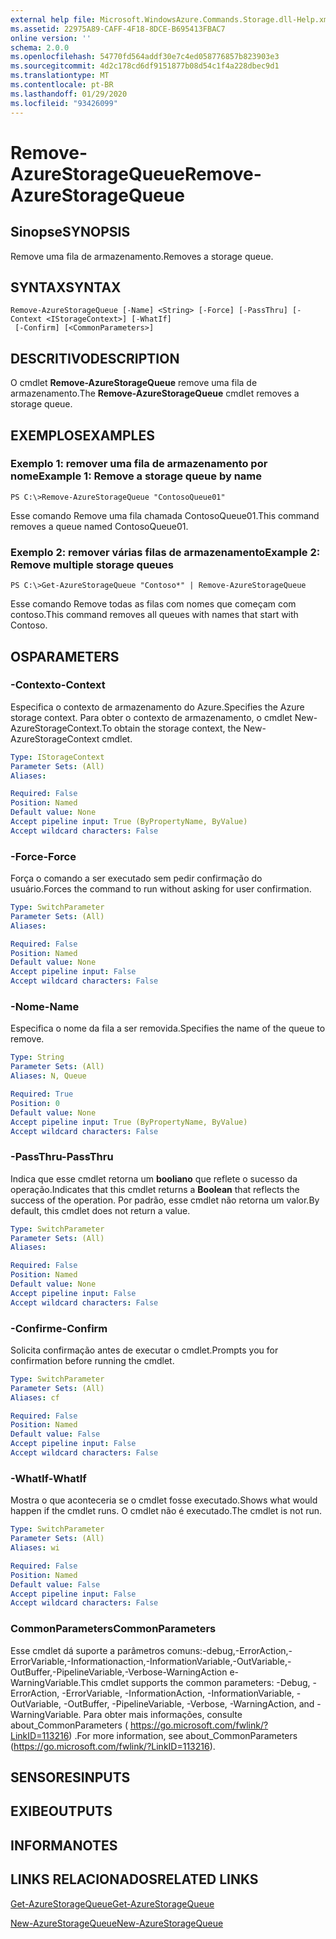 ```yaml
---
external help file: Microsoft.WindowsAzure.Commands.Storage.dll-Help.xml
ms.assetid: 22975A89-CAFF-4F18-8DCE-B695413FBAC7
online version: ''
schema: 2.0.0
ms.openlocfilehash: 54770fd564addf30e7c4ed058776857b823903e3
ms.sourcegitcommit: 4d2c178cd6df9151877b08d54c1f4a228dbec9d1
ms.translationtype: MT
ms.contentlocale: pt-BR
ms.lasthandoff: 01/29/2020
ms.locfileid: "93426099"
---
```

# <span data-ttu-id="ebdc1-101">Remove-AzureStorageQueue</span><span class="sxs-lookup"><span data-stu-id="ebdc1-101">Remove-AzureStorageQueue</span></span>

## <span data-ttu-id="ebdc1-102">Sinopse</span><span class="sxs-lookup"><span data-stu-id="ebdc1-102">SYNOPSIS</span></span>
<span data-ttu-id="ebdc1-103">Remove uma fila de armazenamento.</span><span class="sxs-lookup"><span data-stu-id="ebdc1-103">Removes a storage queue.</span></span>

## <span data-ttu-id="ebdc1-104">SYNTAX</span><span class="sxs-lookup"><span data-stu-id="ebdc1-104">SYNTAX</span></span>

```
Remove-AzureStorageQueue [-Name] <String> [-Force] [-PassThru] [-Context <IStorageContext>] [-WhatIf]
 [-Confirm] [<CommonParameters>]
```

## <span data-ttu-id="ebdc1-105">DESCRITIVO</span><span class="sxs-lookup"><span data-stu-id="ebdc1-105">DESCRIPTION</span></span>
<span data-ttu-id="ebdc1-106">O cmdlet **Remove-AzureStorageQueue** remove uma fila de armazenamento.</span><span class="sxs-lookup"><span data-stu-id="ebdc1-106">The **Remove-AzureStorageQueue** cmdlet removes a storage queue.</span></span>

## <span data-ttu-id="ebdc1-107">EXEMPLOS</span><span class="sxs-lookup"><span data-stu-id="ebdc1-107">EXAMPLES</span></span>

### <span data-ttu-id="ebdc1-108">Exemplo 1: remover uma fila de armazenamento por nome</span><span class="sxs-lookup"><span data-stu-id="ebdc1-108">Example 1: Remove a storage queue by name</span></span>
```
PS C:\>Remove-AzureStorageQueue "ContosoQueue01"
```

<span data-ttu-id="ebdc1-109">Esse comando Remove uma fila chamada ContosoQueue01.</span><span class="sxs-lookup"><span data-stu-id="ebdc1-109">This command removes a queue named ContosoQueue01.</span></span>

### <span data-ttu-id="ebdc1-110">Exemplo 2: remover várias filas de armazenamento</span><span class="sxs-lookup"><span data-stu-id="ebdc1-110">Example 2: Remove multiple storage queues</span></span>
```
PS C:\>Get-AzureStorageQueue "Contoso*" | Remove-AzureStorageQueue
```

<span data-ttu-id="ebdc1-111">Esse comando Remove todas as filas com nomes que começam com contoso.</span><span class="sxs-lookup"><span data-stu-id="ebdc1-111">This command removes all queues with names that start with Contoso.</span></span>

## <span data-ttu-id="ebdc1-112">OS</span><span class="sxs-lookup"><span data-stu-id="ebdc1-112">PARAMETERS</span></span>

### <span data-ttu-id="ebdc1-113">-Contexto</span><span class="sxs-lookup"><span data-stu-id="ebdc1-113">-Context</span></span>
<span data-ttu-id="ebdc1-114">Especifica o contexto de armazenamento do Azure.</span><span class="sxs-lookup"><span data-stu-id="ebdc1-114">Specifies the Azure storage context.</span></span>
<span data-ttu-id="ebdc1-115">Para obter o contexto de armazenamento, o cmdlet New-AzureStorageContext.</span><span class="sxs-lookup"><span data-stu-id="ebdc1-115">To obtain the storage context, the New-AzureStorageContext cmdlet.</span></span>

```yaml
Type: IStorageContext
Parameter Sets: (All)
Aliases: 

Required: False
Position: Named
Default value: None
Accept pipeline input: True (ByPropertyName, ByValue)
Accept wildcard characters: False
```

### <span data-ttu-id="ebdc1-116">-Force</span><span class="sxs-lookup"><span data-stu-id="ebdc1-116">-Force</span></span>
<span data-ttu-id="ebdc1-117">Força o comando a ser executado sem pedir confirmação do usuário.</span><span class="sxs-lookup"><span data-stu-id="ebdc1-117">Forces the command to run without asking for user confirmation.</span></span>

```yaml
Type: SwitchParameter
Parameter Sets: (All)
Aliases: 

Required: False
Position: Named
Default value: None
Accept pipeline input: False
Accept wildcard characters: False
```

### <span data-ttu-id="ebdc1-118">-Nome</span><span class="sxs-lookup"><span data-stu-id="ebdc1-118">-Name</span></span>
<span data-ttu-id="ebdc1-119">Especifica o nome da fila a ser removida.</span><span class="sxs-lookup"><span data-stu-id="ebdc1-119">Specifies the name of the queue to remove.</span></span>

```yaml
Type: String
Parameter Sets: (All)
Aliases: N, Queue

Required: True
Position: 0
Default value: None
Accept pipeline input: True (ByPropertyName, ByValue)
Accept wildcard characters: False
```

### <span data-ttu-id="ebdc1-120">-PassThru</span><span class="sxs-lookup"><span data-stu-id="ebdc1-120">-PassThru</span></span>
<span data-ttu-id="ebdc1-121">Indica que esse cmdlet retorna um **booliano** que reflete o sucesso da operação.</span><span class="sxs-lookup"><span data-stu-id="ebdc1-121">Indicates that this cmdlet returns a **Boolean** that reflects the success of the operation.</span></span>
<span data-ttu-id="ebdc1-122">Por padrão, esse cmdlet não retorna um valor.</span><span class="sxs-lookup"><span data-stu-id="ebdc1-122">By default, this cmdlet does not return a value.</span></span>

```yaml
Type: SwitchParameter
Parameter Sets: (All)
Aliases: 

Required: False
Position: Named
Default value: None
Accept pipeline input: False
Accept wildcard characters: False
```

### <span data-ttu-id="ebdc1-123">-Confirme</span><span class="sxs-lookup"><span data-stu-id="ebdc1-123">-Confirm</span></span>
<span data-ttu-id="ebdc1-124">Solicita confirmação antes de executar o cmdlet.</span><span class="sxs-lookup"><span data-stu-id="ebdc1-124">Prompts you for confirmation before running the cmdlet.</span></span>

```yaml
Type: SwitchParameter
Parameter Sets: (All)
Aliases: cf

Required: False
Position: Named
Default value: False
Accept pipeline input: False
Accept wildcard characters: False
```

### <span data-ttu-id="ebdc1-125">-WhatIf</span><span class="sxs-lookup"><span data-stu-id="ebdc1-125">-WhatIf</span></span>
<span data-ttu-id="ebdc1-126">Mostra o que aconteceria se o cmdlet fosse executado.</span><span class="sxs-lookup"><span data-stu-id="ebdc1-126">Shows what would happen if the cmdlet runs.</span></span>
<span data-ttu-id="ebdc1-127">O cmdlet não é executado.</span><span class="sxs-lookup"><span data-stu-id="ebdc1-127">The cmdlet is not run.</span></span>

```yaml
Type: SwitchParameter
Parameter Sets: (All)
Aliases: wi

Required: False
Position: Named
Default value: False
Accept pipeline input: False
Accept wildcard characters: False
```

### <span data-ttu-id="ebdc1-128">CommonParameters</span><span class="sxs-lookup"><span data-stu-id="ebdc1-128">CommonParameters</span></span>
<span data-ttu-id="ebdc1-129">Esse cmdlet dá suporte a parâmetros comuns:-debug,-ErrorAction,-ErrorVariable,-Informationaction,-InformationVariable,-OutVariable,-OutBuffer,-PipelineVariable,-Verbose-WarningAction e-WarningVariable.</span><span class="sxs-lookup"><span data-stu-id="ebdc1-129">This cmdlet supports the common parameters: -Debug, -ErrorAction, -ErrorVariable, -InformationAction, -InformationVariable, -OutVariable, -OutBuffer, -PipelineVariable, -Verbose, -WarningAction, and -WarningVariable.</span></span> <span data-ttu-id="ebdc1-130">Para obter mais informações, consulte about_CommonParameters ( https://go.microsoft.com/fwlink/?LinkID=113216) .</span><span class="sxs-lookup"><span data-stu-id="ebdc1-130">For more information, see about_CommonParameters (https://go.microsoft.com/fwlink/?LinkID=113216).</span></span>

## <span data-ttu-id="ebdc1-131">SENSORES</span><span class="sxs-lookup"><span data-stu-id="ebdc1-131">INPUTS</span></span>

## <span data-ttu-id="ebdc1-132">EXIBE</span><span class="sxs-lookup"><span data-stu-id="ebdc1-132">OUTPUTS</span></span>

## <span data-ttu-id="ebdc1-133">INFORMA</span><span class="sxs-lookup"><span data-stu-id="ebdc1-133">NOTES</span></span>

## <span data-ttu-id="ebdc1-134">LINKS RELACIONADOS</span><span class="sxs-lookup"><span data-stu-id="ebdc1-134">RELATED LINKS</span></span>

[<span data-ttu-id="ebdc1-135">Get-AzureStorageQueue</span><span class="sxs-lookup"><span data-stu-id="ebdc1-135">Get-AzureStorageQueue</span></span>](./Get-AzureStorageQueue.md)

[<span data-ttu-id="ebdc1-136">New-AzureStorageQueue</span><span class="sxs-lookup"><span data-stu-id="ebdc1-136">New-AzureStorageQueue</span></span>](./New-AzureStorageQueue.md)

